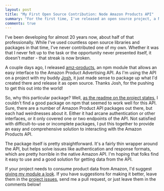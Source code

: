 ```yaml
---
layout: post
title: "My First Open Source Contribution: Node Amazon Products API"
summary: "For the first time, I've released an open source project, a Node.JS module that allows an easy way of interacting with the Amazon Product Advertising API. Available now on npm!"
comments: true
---
```


I've been developing for almost 20 years now, about half of that professionally. While I've used countless open source libraries and packages in that time, I've never contributed one of my own. Whether it was that I never felt up to the task or the opportunity never presented itself, it doesn't matter - that streak is now broken. 

A couple days ago, I released [amz-products](https://www.npmjs.org/package/amz-products), an npm module that allows an easy interface to the Amazon Product Advertising API. As I'm using the API on a project with my buddy [Josh](http://www.joshtronic.com), it just made sense to package up what I'd created there and release it as open source. Thanks Josh, for the pushing to get this out into the world!

So, why this particular package? Well, [as the readme on the project states](https://github.com/fetchlogic/amz-products/blob/master/README.md), I couldn't find a good package on npm that seemed to work well for this API. Sure, there are a number of Amazon Product API packages out there, but each had weirdnesses about it. Either it had arcane authentication or other interfaces, or it only covered one or two endpoints of the API. Not satisfied with difficult-to-use or incomplete packages, I put this together to provide an easy and comprehensive solution to interacting with the Amazon Products API.

The package itself is pretty straightforward. It's a fairly thin wrapper around the API, but helps solve issues like authentication and response formats, which are pretty horrible in the native Amazon API. I'm hoping that folks find it easy to use and a good solution for getting data from the API.

If your project needs to consume product data from Amazon, I'd suggest [giving my module a look](https://www.npmjs.org/package/amz-products). If you have suggestions for making it better, leave them in the [project issues](https://github.com/fetchlogic/amz-products/issues), send me a pull request, or just leave them in the comments below!